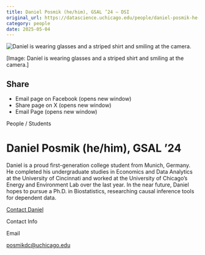 ```yaml
---
title: Daniel Posmik (he/him), GSAL ’24 – DSI
original_url: https://datascience.uchicago.edu/people/daniel-posmik-he-him
category: people
date: 2025-05-04
---
```


<!-- Table-like structure detected -->

![Daniel is wearing glasses and a striped shirt and smiling at the camera.](https://datascience.uchicago.edu/wp-content/uploads/2023/09/PosmikDaniel_IDPhoto-300x300.jpeg)

[Image: Daniel is wearing glasses and a striped shirt and smiling at the camera.]

## Share

* Email page on Facebook (opens new window)
* Share page on X (opens new window)
* Email Page (opens new window)

<!-- Table-like structure detected -->

People / Students

# Daniel Posmik (he/him), GSAL ’24

Daniel is a proud first-generation college student from Munich, Germany. He completed his undergraduate studies in Economics and Data Analytics at the University of Cincinnati and worked at the University of Chicago’s Energy and Environment Lab over the last year. In the near future, Daniel hopes to pursue a Ph.D. in Biostatistics, researching causal inference tools for dependent data.

[Contact Daniel](https://datascience.uchicago.edu/people/daniel-posmik-he-him/)

Contact Info

Email

[posmikdc@uchicago.edu](mailto:posmikdc@uchicago.edu)